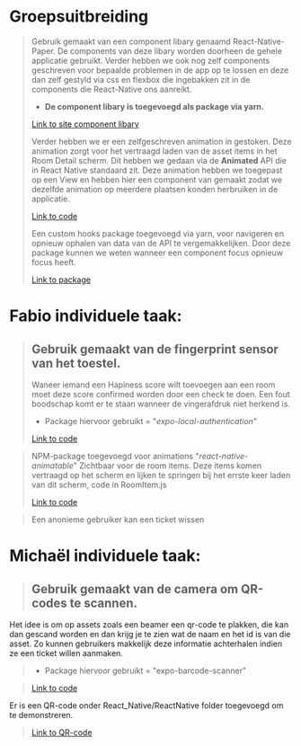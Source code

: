 # Groepsuitbreiding

> Gebruik gemaakt van een component libary genaamd React-Native-Paper. De components van deze libary worden doorheen de gehele applicatie gebruikt. Verder hebben we ook nog zelf components geschreven voor bepaalde problemen in de app op te lossen en deze dan zelf gestyld via css en flexbox die ingebakken zit in de components die React-Native ons aanreikt.
>
> - **De component libary is toegevoegd als package via yarn.**
>
> [Link to site component libary](https://callstack.github.io/react-native-paper/index.html)
>
> Verder hebben we er een zelfgeschreven animation in gestoken. Deze animation zorgt voor het vertraagd laden van de asset items in het Room Detail scherm. Dit hebben we gedaan via de **Animated** API die in React Native standaard zit. Deze animation hebben we toegepast op een View en hebben hier een component van gemaakt zodat we dezelfde animation op meerdere plaatsen konden herbruiken in de applicatie.
>
> [Link to code](./layout/FadeInView.js)
>
> Een custom hooks package toegevoegd via yarn, voor navigeren en opnieuw ophalen van data van de API te vergemakkelijken.
> Door deze package kunnen we weten wanneer een component focus opnieuw focus heeft.
>
> [Link to package](https://github.com/react-navigation/hooks)

# Fabio individuele taak:

> ## Gebruik gemaakt van de fingerprint sensor van het toestel.
>
> Waneer iemand een Hapiness score wilt toevoegen aan een room moet deze score confirmed worden door een check te doen. Een fout boodschap komt er te staan wanneer de vingerafdruk niet herkend is.
>
> - Package hiervoor gebruikt = "_expo-local-authentication_"
>
> [Link to code](./screens/dialog/AddHappinessScoreDialog.js)

> NPM-package toegevoegd voor animations
> "_react-native-animatable_"
> Zichtbaar voor de room items. Deze items komen vertraagd op het scherm en lijken te springen bij het errste keer laden van dit scherm, code in RoomItem.js
>
> [Link to code](./components/rooms/RoomItem.js)

> Een anonieme gebruiker kan een ticket wissen

# Michaël individuele taak:

> ## Gebruik gemaakt van de camera om QR-codes te scannen.

Het idee is om op assets zoals een beamer een qr-code te plakken, die kan dan gescand worden en dan krijg je te zien wat de naam en het id is van die asset. Zo kunnen gebruikers makkelijk deze informatie achterhalen indien ze een ticket willen aanmaken.

> - Package hiervoor gebruikt = "expo-barcode-scanner"

> [Link to code](./screens/QR.js)

Er is een QR-code onder React_Native/ReactNative folder toegevoegd om te demonstreren.

> [Link to QR-code](./qr-code.png)
